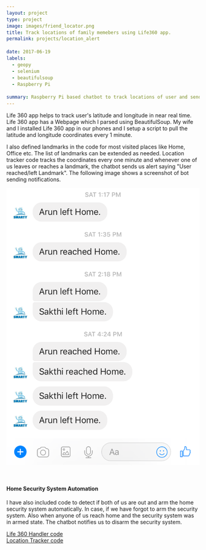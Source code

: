 ```yaml
---
layout: project
type: project
image: images/friend_locator.png
title: Track locations of family memebers using Life360 app.
permalink: projects/location_alert

date: 2017-06-19
labels:
  - geopy
  - selenium
  - beautifulsoup
  - Raspberry Pi

summary: Raspberry Pi based chatbot to track locations of user and send alerts FB Messenger
---
```

Life 360 app helps to track user's latitude and longitude in near real time. Life 360 app has a Webpage which I parsed using BeautifulSoup. My wife and I installed Life 360 app in our phones and I setup a script to pull the latitude and longitude coordinates every 1 minute.

I also defined landmarks in the code for most visited places like Home, Office etc. The list of landmarks can be extended as needed. Location tracker code tracks the coordinates every one minute and whenever one of us leaves or reaches a landmark, the chatbot sends us alert saying "User reached/left Landmark". The following image shows a screenshot of bot sending notifications.
<p align='center'><img class="ui medium center rounded image" src="../images/location_alert.png"></p><br/>

#### Home Security System Automation
I have also included code to detect if both of us are out and arm the home security system automatically. In case, if we have forgot to arm the security system. Also when anyone of us reach home and the security system was in armed state. The chatbot notifies us to disarm the security system.

[Life 360 Handler code](https://github.com/arunn314/smartybot/blob/master/life360_handler.py)<br/>
[Location Tracker code](https://github.com/arunn314/smartybot/blob/master/location_server.py)<br/>
